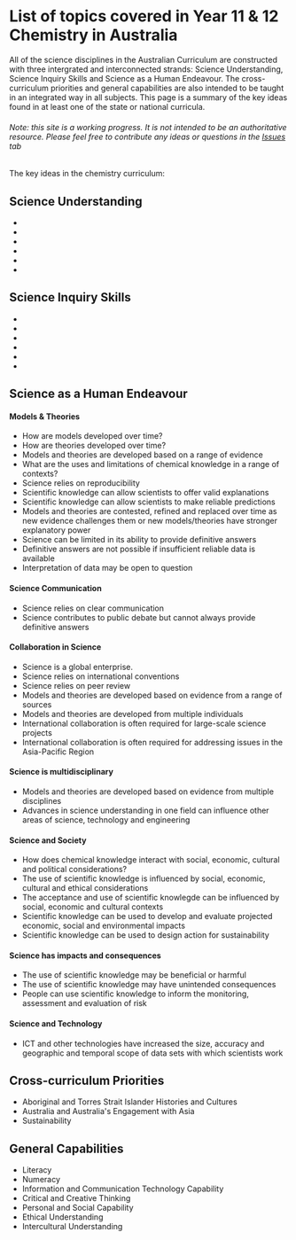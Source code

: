 <h1>List of topics covered in Year 11 & 12 Chemistry in Australia</h1>
<body>


<p>All of the science disciplines in the Australian Curriculum are constructed with three intergrated and interconnected strands: Science Understanding, Science Inquiry Skills and Science as a Human Endeavour. The cross-curriculum priorities and general capabilities are also intended to be taught in an integrated way in all subjects. This page is a summary of the key ideas found in at least one of the state or national curricula.
  
<h6>Note: this site is a working progress. It is not intended to be an authoritative resource. Please feel free to contribute any ideas or questions in the <a href="https://github.com/GFirmer/Chemistry-teacher/issues">Issues</a> tab</h6>

<p>The key ideas in the chemistry curriculum:</p>

<h2>Science Understanding</h2>
<ul>
  <li> </li>
  <li> </li>
  <li> </li>
  <li> </li>
  <li> </li>
  <li> </li>
</ul>

<h2>Science Inquiry Skills</h2>
<ul>
  <li> </li>
  <li> </li>
  <li> </li>
  <li> </li>
  <li> </li>
  <li> </li>
</ul>


<h2>Science as a Human Endeavour</h2>

<h4>Models & Theories</h4>
<ul>
  <li>How are models developed over time?</li>
  <li>How are theories developed over time?</li>
  <li>Models and theories are developed based on a range of evidence</li>
  <li>What are the uses and limitations of chemical knowledge in a range of contexts?</li>
  <li>Science relies on reproducibility</li>
  <li>Scientific knowledge can allow scientists to offer valid explanations</li>
  <li>Scientific knowledge can allow scientists to make reliable predictions</li>
  <li>Models and theories are contested, refined and replaced over time as new evidence challenges them or new models/theories have stronger explanatory power</li>
  <li>Science can be limited in its ability to provide definitive answers</li>
  <li>Definitive answers are not possible if insufficient reliable data is available</li>
  <li>Interpretation of data may be open to question</li>
</ul>

<h4>Science Communication</h4>
<ul>
  <li>Science relies on clear communication</li>
  <li>Science contributes to public debate but cannot always provide definitive answers</li>
</ul>

<h4>Collaboration in Science</h4>
<ul>
  <li>Science is a global enterprise.</li>
  <li>Science relies on international conventions</li>
  <li>Science relies on peer review</li>
  <li>Models and theories are developed based on evidence from a range of sources</li>
  <li>Models and theories are developed from multiple individuals</li>
  <li>International collaboration is often required for large-scale science projects</li>
  <li>International collaboration is often required for addressing issues in the Asia-Pacific Region</li>
</ul>

<h4>Science is multidisciplinary</h4>
<ul>
  <li>Models and theories are developed based on evidence from multiple disciplines</li>
  <li>Advances in science understanding in one field can influence other areas of science, technology and engineering</li>
</ul>

<h4>Science and Society</h4>
<ul>
  <li>How does chemical knowledge interact with social, economic, cultural and political considerations?</li>
  <li>The use of scientific knowledge is influenced by social, economic, cultural and ethical considerations</li>
  <li>The acceptance and use of scientific knowlegde can be influenced by social, economic and cultural contexts</li>
  <li>Scientific knowledge can be used to develop and evaluate projected economic, social and environmental impacts</li>
  <li>Scientific knowledge can be used to design action for sustainability</li>
</ul>

<h4>Science has impacts and consequences</h4>
<ul>
  <li>The use of scientific knowledge may be beneficial or harmful</li>
  <li>The use of scientific knowledge may have unintended consequences</li>
  <li>People can use scientific knowledge to inform the monitoring, assessment and evaluation of risk</li>
</ul>

<h4>Science and Technology</h4>
<ul>
  <li>ICT and other technologies have increased the size, accuracy and geographic and temporal scope of data sets with which scientists work</li>
</ul>

<h2>Cross-curriculum Priorities</h2>
<ul>
  <li>Aboriginal and Torres Strait Islander Histories and Cultures</li>
  <li>Australia and Australia's Engagement with Asia</li>
  <li>Sustainability</li>
</ul>

<h2>General Capabilities</h2>
<ul>
  <li>Literacy</li>
  <li>Numeracy</li>
  <li>Information and Communication Technology Capability</li>
  <li>Critical and Creative Thinking</li>
  <li>Personal and Social Capability</li>
  <li>Ethical Understanding</li>
  <li>Intercultural Understanding</li>
</ul>

</body>
